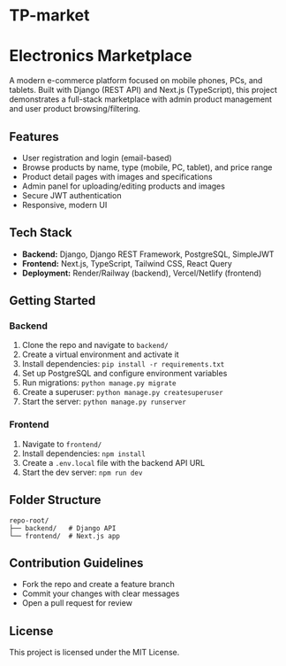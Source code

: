 # TP-market
# Electronics Marketplace

A modern e-commerce platform focused on mobile phones, PCs, and tablets. Built with Django (REST API) and Next.js (TypeScript), this project demonstrates a full-stack marketplace with admin product management and user product browsing/filtering.

## Features

- User registration and login (email-based)
- Browse products by name, type (mobile, PC, tablet), and price range
- Product detail pages with images and specifications
- Admin panel for uploading/editing products and images
- Secure JWT authentication
- Responsive, modern UI

## Tech Stack

- **Backend:** Django, Django REST Framework, PostgreSQL, SimpleJWT
- **Frontend:** Next.js, TypeScript, Tailwind CSS, React Query
- **Deployment:** Render/Railway (backend), Vercel/Netlify (frontend)

## Getting Started

### Backend
1. Clone the repo and navigate to `backend/`
2. Create a virtual environment and activate it
3. Install dependencies: `pip install -r requirements.txt`
4. Set up PostgreSQL and configure environment variables
5. Run migrations: `python manage.py migrate`
6. Create a superuser: `python manage.py createsuperuser`
7. Start the server: `python manage.py runserver`

### Frontend
1. Navigate to `frontend/`
2. Install dependencies: `npm install`
3. Create a `.env.local` file with the backend API URL
4. Start the dev server: `npm run dev`

## Folder Structure

```
repo-root/
├── backend/   # Django API
└── frontend/  # Next.js app
```

## Contribution Guidelines
- Fork the repo and create a feature branch
- Commit your changes with clear messages
- Open a pull request for review

## License
This project is licensed under the MIT License. 
